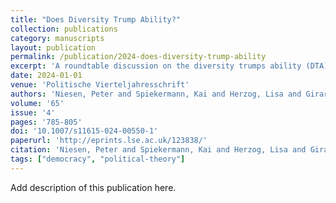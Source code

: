 ```yaml
---
title: "Does Diversity Trump Ability?"
collection: publications
category: manuscripts
layout: publication
permalink: /publication/2024-does-diversity-trump-ability
excerpt: 'A roundtable discussion on the diversity trumps ability (DTA) theorem by economists Lu Hong and Scott E. Page. Examines whether cognitively more diverse groups are better at solving problems than less diverse groups, with debate on the combining of diverse heuristics in cooperative search processes and whether deliberation is always beneficial.'
date: 2024-01-01
venue: 'Politische Vierteljahresschrift'
authors: 'Niesen, Peter and Spiekermann, Kai and Herzog, Lisa and Girard, Charles and Vogelmann, Frieder'
volume: '65'
issue: '4'
pages: '785-805'
doi: '10.1007/s11615-024-00550-1'
paperurl: 'http://eprints.lse.ac.uk/123838/'
citation: 'Niesen, Peter and Spiekermann, Kai and Herzog, Lisa and Girard, Charles and Vogelmann, Frieder (2024) "Does Diversity Trump Ability?", Politische Vierteljahresschrift, 65(4), pp. 785-805.'
tags: ["democracy", "political-theory"]
---
```


Add description of this publication here.